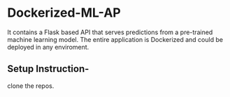 # Dockerized-ML-AP

It contains a Flask based API that serves predictions from a pre-trained machine learning model. The entire application is Dockerized and could be deployed in any enviroment.



## Setup Instruction- 
clone the repos.
